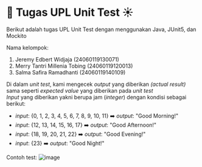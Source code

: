 # 🌅 Tugas UPL Unit Test ☀️
Berikut adalah tugas UPL Unit Test dengan menggunakan Java, JUnit5, dan Mockito

Nama kelompok:
1. Jeremy Edbert Widjaja          (24060119130071)
2. Merry Tantri Millenia Tobing 	(24060119120013)
3. Salma Safira Ramadhanti 		    (24060119140109)

Di dalam *unit test*, kami mengecek *output* yang diberikan *(actual result)* sama seperti *expected value* yang diberikan pada *unit test* 
<br>*Input* yang diberikan yakni berupa jam (*integer*) dengan kondisi sebagai berikut:
* *input*: {0, 1, 2, 3, 4, 5, 6, 7, 8, 9, 10, 11} ➡️ *output*: "Good Morning!"
* *input*: {12, 13, 14, 15, 16, 17} ➡️ *output*: "Good Afternoon!"
* *input*: {18, 19, 20, 21, 22} ➡️ *output*: "Good Evening!"
* *input*: {23} ➡️ *output*: "Good Night!"

Contoh test:
![image](https://user-images.githubusercontent.com/73507131/160322972-7bfc9571-fc4b-45f3-a72d-c1c9072f4d40.png)

